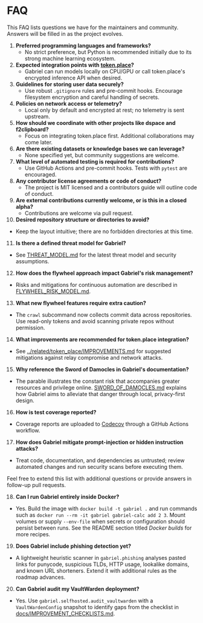 # FAQ

This FAQ lists questions we have for the maintainers and community. Answers will be filled in as the project evolves.

1. **Preferred programming languages and frameworks?**
   - No strict preference, but Python is recommended initially due to its strong machine learning ecosystem.
2. **Expected integration points with [token.place](https://github.com/futuroptimist/token.place)?**
   - Gabriel can run models locally on CPU/GPU or call token.place's encrypted inference API when desired.
3. **Guidelines for storing user data securely?**
   - Use robust `.gitignore` rules and pre-commit hooks. Encourage filesystem encryption and careful handling of secrets.
4. **Policies on network access or telemetry?**
   - Local only by default and encrypted at rest; no telemetry is sent upstream.
5. **How should we coordinate with other projects like dspace and f2clipboard?**
   - Focus on integrating token.place first. Additional collaborations may come later.
6. **Are there existing datasets or knowledge bases we can leverage?**
   - None specified yet, but community suggestions are welcome.
7. **What level of automated testing is required for contributions?**
   - Use GitHub Actions and pre-commit hooks. Tests with `pytest` are encouraged.
8. **Any contributor license agreements or code of conduct?**
   - The project is MIT licensed and a contributors guide will outline code of conduct.
9. **Are external contributions currently welcome, or is this in a closed alpha?**
   - Contributions are welcome via pull request.
10. **Desired repository structure or directories to avoid?**
   - Keep the layout intuitive; there are no forbidden directories at this time.
11. **Is there a defined threat model for Gabriel?**
   - See [THREAT_MODEL.md](THREAT_MODEL.md) for the latest threat model and security assumptions.
12. **How does the flywheel approach impact Gabriel's risk management?**
   - Risks and mitigations for continuous automation are described in [FLYWHEEL_RISK_MODEL.md](FLYWHEEL_RISK_MODEL.md).
13. **What new flywheel features require extra caution?**
- The `crawl` subcommand now collects commit data across repositories. Use read-only tokens and avoid scanning private repos without permission.
14. **What improvements are recommended for token.place integration?**
   - See [../related/token_place/IMPROVEMENTS.md](../related/token_place/IMPROVEMENTS.md) for suggested mitigations against relay compromise and network attacks.
15. **Why reference the Sword of Damocles in Gabriel's documentation?**
   - The parable illustrates the constant risk that accompanies greater resources and privilege online. [SWORD_OF_DAMOCLES.md](SWORD_OF_DAMOCLES.md) explains how Gabriel aims to alleviate that danger through local, privacy-first design.
16. **How is test coverage reported?**
   - Coverage reports are uploaded to [Codecov](https://about.codecov.io/) through a GitHub Actions workflow.

17. **How does Gabriel mitigate prompt-injection or hidden instruction attacks?**
   - Treat code, documentation, and dependencies as untrusted; review automated changes and run security scans before executing them.

Feel free to extend this list with additional questions or provide answers in follow-up pull requests.

18. **Can I run Gabriel entirely inside Docker?**
   - Yes. Build the image with `docker build -t gabriel .` and run commands such as
     `docker run --rm -it gabriel gabriel-calc add 2 3`. Mount volumes or supply `--env-file`
     when secrets or configuration should persist between runs. See the README section
     titled *Docker builds* for more recipes.
19. **Does Gabriel include phishing detection yet?**
   - A lightweight heuristic scanner in `gabriel.phishing` analyses pasted links for
     punycode, suspicious TLDs, HTTP usage, lookalike domains, and known URL shorteners.
     Extend it with additional rules as the roadmap advances.
20. **Can Gabriel audit my VaultWarden deployment?**
   - Yes. Use `gabriel.selfhosted.audit_vaultwarden` with a
     `VaultWardenConfig` snapshot to identify gaps from the checklist in
     [docs/IMPROVEMENT_CHECKLISTS.md](../IMPROVEMENT_CHECKLISTS.md#vaultwarden).
